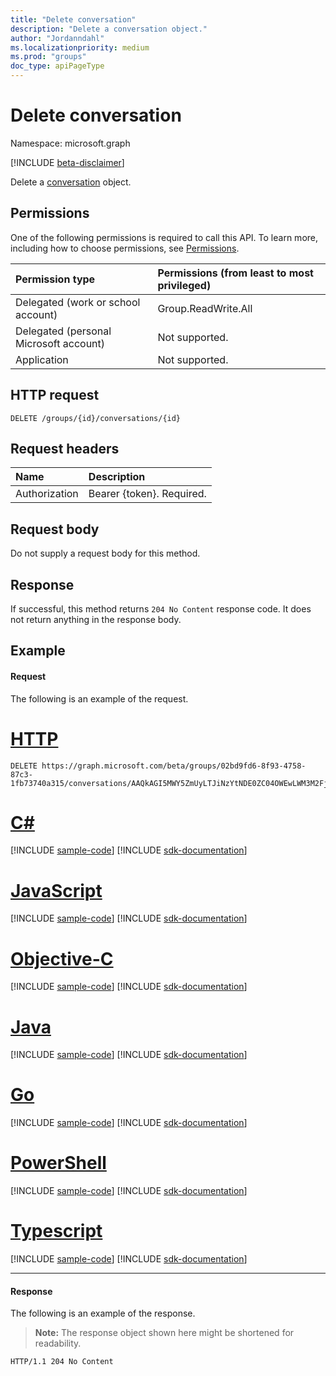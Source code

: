 ```yaml
---
title: "Delete conversation"
description: "Delete a conversation object."
author: "Jordanndahl"
ms.localizationpriority: medium
ms.prod: "groups"
doc_type: apiPageType
---
```


# Delete conversation

Namespace: microsoft.graph

[!INCLUDE [beta-disclaimer](../../includes/beta-disclaimer.md)]

Delete a [conversation](../resources/conversation.md) object.

## Permissions
One of the following permissions is required to call this API. To learn more, including how to choose permissions, see [Permissions](/graph/permissions-reference).

|Permission type      | Permissions (from least to most privileged)              |
|:--------------------|:---------------------------------------------------------|
|Delegated (work or school account) | Group.ReadWrite.All    |
|Delegated (personal Microsoft account) | Not supported.    |
|Application | Not supported. |

## HTTP request
<!-- { "blockType": "ignored" } -->
```http
DELETE /groups/{id}/conversations/{id}
```

## Request headers
| Name       | Description|
|:---------------|:--------|
| Authorization  | Bearer {token}. Required. |

## Request body
Do not supply a request body for this method.

## Response
If successful, this method returns `204 No Content` response code. It does not return anything in the response body.

## Example
#### Request
The following is an example of the request.

# [HTTP](#tab/http)
<!-- {
  "blockType": "request",
  "name": "delete_group_conversation"
}-->
```http
DELETE https://graph.microsoft.com/beta/groups/02bd9fd6-8f93-4758-87c3-1fb73740a315/conversations/AAQkAGI5MWY5ZmUyLTJiNzYtNDE0ZC04OWEwLWM3M2FjYmM3NzNlZgAQABuXO3guDWBMpyKF7LsVwfU=
```
# [C#](#tab/csharp)
[!INCLUDE [sample-code](../includes/snippets/csharp/delete-group-conversation-csharp-snippets.md)]
[!INCLUDE [sdk-documentation](../includes/snippets/snippets-sdk-documentation-link.md)]

# [JavaScript](#tab/javascript)
[!INCLUDE [sample-code](../includes/snippets/javascript/delete-group-conversation-javascript-snippets.md)]
[!INCLUDE [sdk-documentation](../includes/snippets/snippets-sdk-documentation-link.md)]

# [Objective-C](#tab/objc)
[!INCLUDE [sample-code](../includes/snippets/objc/delete-group-conversation-objc-snippets.md)]
[!INCLUDE [sdk-documentation](../includes/snippets/snippets-sdk-documentation-link.md)]

# [Java](#tab/java)
[!INCLUDE [sample-code](../includes/snippets/java/delete-group-conversation-java-snippets.md)]
[!INCLUDE [sdk-documentation](../includes/snippets/snippets-sdk-documentation-link.md)]

# [Go](#tab/go)
[!INCLUDE [sample-code](../includes/snippets/go/delete-group-conversation-go-snippets.md)]
[!INCLUDE [sdk-documentation](../includes/snippets/snippets-sdk-documentation-link.md)]

# [PowerShell](#tab/powershell)
[!INCLUDE [sample-code](../includes/snippets/powershell/delete-group-conversation-powershell-snippets.md)]
[!INCLUDE [sdk-documentation](../includes/snippets/snippets-sdk-documentation-link.md)]

# [Typescript](#tab/typescript)
[!INCLUDE [sample-code](../includes/snippets/typescript/delete-group-conversation-typescript-snippets.md)]
[!INCLUDE [sdk-documentation](../includes/snippets/snippets-sdk-documentation-link.md)]

---


#### Response
The following is an example of the response. 
>**Note:** The response object shown here might be shortened for readability.
<!-- {
  "blockType": "response",
  "truncated": true
} -->
```http
HTTP/1.1 204 No Content
```

<!-- uuid: 8fcb5dbc-d5aa-4681-8e31-b001d5168d79
2015-10-25 14:57:30 UTC -->
<!--
{
  "type": "#page.annotation",
  "description": "Delete conversation",
  "keywords": "",
  "section": "documentation",
  "tocPath": "",
  "suppressions": [
  ]
}
-->


